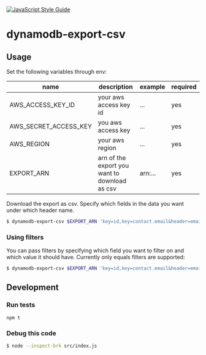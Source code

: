 [![JavaScript Style Guide](https://cdn.rawgit.com/standard/standard/master/badge.svg)](https://github.com/standard/standard)

# dynamodb-export-csv

## Usage

Set the following variables through env:

| name                  | description                                    | example        | required |
|-----------------------|------------------------------------------------|----------------|----------|
| AWS_ACCESS_KEY_ID     |  your aws access key id                        | ...            | yes      |
| AWS_SECRET_ACCESS_KEY | you aws access key                             | ...            | yes      |
| AWS_REGION            | your aws region                                | ...            | yes      |
| EXPORT_ARN            | arn of the export you want to download as csv  | arn:...        | yes      |


Download the export as csv. Specify which fields in the data you want under which header name.

```bash
$ dynamodb-export-csv $EXPORT_ARN 'key=id,key=contact.email&header=email'
```

### Using filters

You can pass filters by specifying which field you want to filter on and which value it should have. Currently only equals filters are supported:

```bash
$ dynamodb-export-csv $EXPORT_ARN 'key=id,key=contact.email&header=email' 'preferences.favoriteColor' 'BLUE'
```

## Development

### Run tests

```
npm t
```

### Debug this code

```bash
$ node --inspect-brk src/index.js
```
